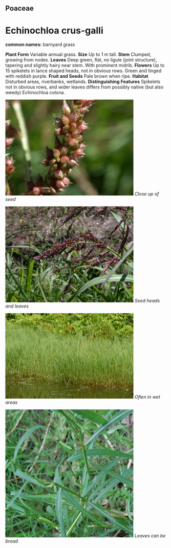 ## Poaceae
# Echinochloa crus-galli
**common names:** barnyard grass

**Plant Form** Variable annual grass. **Size** Up to 1 m tall. **Stem** Clumped, growing from nodes. **Leaves** Deep green, flat, no ligule (joint structure), tapering and slightly hairy near stem. With prominent midrib. **Flowers** Up to 15 spikelets in lance shaped heads, not in obvious rows. Green and tinged with reddish purple. **Fruit and Seeds** Pale brown when ripe. **Habitat** Disturbed areas, riverbanks, wetlands. **Distinguishing Features** Spikelets not in obvious rows, and wider leaves differs from possibly native (but also weedy) Echinochloa colona.


![Close up of seed](19339_Echinochloa-crus-galli28.jpg)
   *Close up of seed* 

![Seed heads and leaves](19312_Echinochloa-crus-galli01.jpg)
   *Seed heads and leaves* 

![Often in wet areas](10505_P6920274.jpg)
   *Often in wet areas* 

![Leaves can be broad](77974_P1119752.jpg)
   *Leaves can be broad* 

